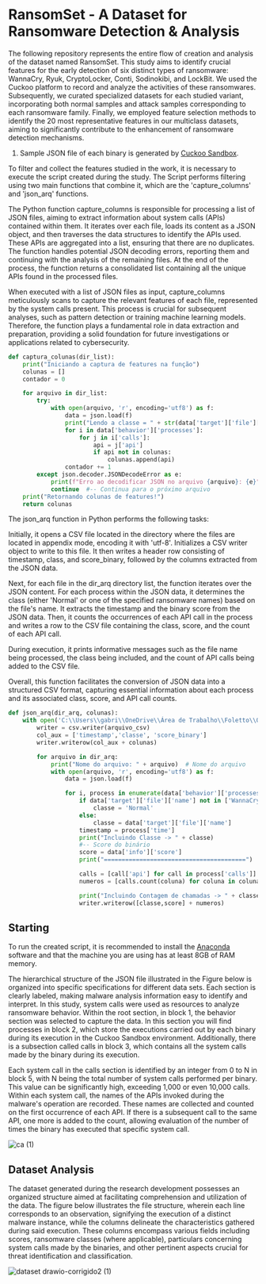 # RansomSet - A Dataset for Ransomware Detection & Analysis


The following repository represents the entire flow of creation and analysis of the dataset named RansomSet. This study aims to identify crucial features for the early detection of six distinct types of ransomware: WannaCry, Ryuk, CryptoLocker, Conti, Sodinokibi, and LockBit. We used the Cuckoo platform to record and analyze the activities of these ransomwares. Subsequently, we curated specialized datasets for each studied variant, incorporating both normal samples and attack samples corresponding to each ransomware family. Finally, we employed feature selection methods to identify the 20 most representative features in our multiclass datasets, aiming to significantly contribute to the enhancement of ransomware detection mechanisms.

1. Sample JSON file of each binary is generated by [Cuckoo Sandbox](https://cuckoosandbox.org).

To filter and collect the features studied in the work, it is necessary to execute the script created during the study. The Script performs filtering using two main functions that combine it, which are the 'capture_columns' and 'json_arq' functions.

The Python function capture_columns is responsible for processing a list of JSON files, aiming to extract information about system calls (APIs) contained within them. It iterates over each file, loads its content as a JSON object, and then traverses the data structures to identify the APIs used. These APIs are aggregated into a list, ensuring that there are no duplicates. The function handles potential JSON decoding errors, reporting them and continuing with the analysis of the remaining files. At the end of the process, the function returns a consolidated list containing all the unique APIs found in the processed files.

When executed with a list of JSON files as input, capture_columns meticulously scans to capture the relevant features of each file, represented by the system calls present. This process is crucial for subsequent analyses, such as pattern detection or training machine learning models. Therefore, the function plays a fundamental role in data extraction and preparation, providing a solid foundation for future investigations or applications related to cybersecurity.

```py
def captura_colunas(dir_list):
    print("Iniciando a captura de features na função")
    colunas = []
    contador = 0

    for arquivo in dir_list:
        try:
            with open(arquivo, 'r', encoding='utf8') as f:
                data = json.load(f)
                print("Lendo a classe = " + str(data['target']['file']['name']) + " Contador = " + str(contador) + " do arquivo => " + arquivo)
                for i in data['behavior']['processes']:
                    for j in i['calls']:
                        api = j['api']
                        if api not in colunas:
                            colunas.append(api)
                contador += 1
        except json.decoder.JSONDecodeError as e:
            print(f"Erro ao decodificar JSON no arquivo {arquivo}: {e}")
            continue  #-- Continua para o próximo arquivo
    print("Retornando colunas de features!")
    return colunas

```
The json_arq function in Python performs the following tasks:

Initially, it opens a CSV file located in the directory where the files are located in appendix mode, encoding it with 'utf-8'. Initializes a CSV writer object to write to this file. It then writes a header row consisting of timestamp, class, and score_binary, followed by the columns extracted from the JSON data.

Next, for each file in the dir_arq directory list, the function iterates over the JSON content. For each process within the JSON data, it determines the class (either 'Normal' or one of the specified ransomware names) based on the file's name. It extracts the timestamp and the binary score from the JSON data. Then, it counts the occurrences of each API call in the process and writes a row to the CSV file containing the class, score, and the count of each API call.

During execution, it prints informative messages such as the file name being processed, the class being included, and the count of API calls being added to the CSV file.

Overall, this function facilitates the conversion of JSON data into a structured CSV format, capturing essential information about each process and its associated class, score, and API call counts.


```py
def json_arq(dir_arq, colunas):
    with open('C:\\Users\\gabri\\OneDrive\\Área de Trabalho\\Foletto\\QuasarRAT\\Dataset_QuasarRAT.csv', 'a', newline='', encoding='utf-8') as arquivo_csv:
        writer = csv.writer(arquivo_csv)
        col_aux = ['timestamp','classe', 'score_binary']
        writer.writerow(col_aux + colunas)

        for arquivo in dir_arq:
            print("Nome do arquivo: " + arquivo)  # Nome do arquivo
            with open(arquivo, 'r', encoding='utf8') as f:
                data = json.load(f)

                for i, process in enumerate(data['behavior']['processes']):
                    if data['target']['file']['name'] not in ['WannaCry', 'Ryuk', 'LockBit', 'Conti', 'Sodinikibi','CryptoLocker']:
                        classe = 'Normal'
                    else:
                        classe = data['target']['file']['name']
                    timestamp = process['time']
                    print("Incluindo Classe -> " + classe)
                    #-- Score do binário
                    score = data['info']['score']
                    print("========================================")

                    calls = [call['api'] for call in process['calls']]
                    numeros = [calls.count(coluna) for coluna in colunas]

                    print("Incluindo Contagem de chamadas -> " + classe)
                    writer.writerow([classe,score] + numeros)
```

## Starting 

To run the created script, it is recommended to install the [Anaconda](https://www.anaconda.com/products/distribution) software and that the machine you are using has at least 8GB of RAM memory.

The hierarchical structure of the JSON file illustrated in the Figure below is organized into specific specifications for different data sets. Each section is clearly labeled, making malware analysis information easy to identify and interpret. In this study, system calls were used as resources to analyze ransomware behavior. Within the root section, in block 1, the behavior section was selected to capture the data. In this section you will find processes in block 2, which store the executions carried out by each binary during its execution in the Cuckoo Sandbox environment. Additionally, there is a subsection called calls in block 3, which contains all the system calls made by the binary during its execution.

Each system call in the calls section is identified by an integer from 0 to N in block 5, with N being the total number of system calls performed per binary. This value can be significantly high, exceeding 1,000 or even 10,000 calls. Within each system call, the names of the APIs invoked during the malware's operation are recorded. These names are collected and counted on the first occurrence of each API. If there is a subsequent call to the same API, one more is added to the count, allowing evaluation of the number of times the binary has executed that specific system call.

![ca (1)](https://github.com/gabrielolivs/RansomSet/assets/51774020/90bc0c01-727f-4842-8608-5250cedd0a36)

## Dataset Analysis

The dataset generated during the research development possesses an organized structure aimed at facilitating comprehension and utilization of the data. The figure below illustrates the file structure, wherein each line corresponds to an observation, signifying the execution of a distinct malware instance, while the columns delineate the characteristics gathered during said execution. These columns encompass various fields including scores, ransomware classes (where applicable), particulars concerning system calls made by the binaries, and other pertinent aspects crucial for threat identification and classification.

![dataset drawio-corrigido2 (1)](https://github.com/gabrielolivs/RansomSet/assets/51774020/12a47532-d6f9-448b-b4cd-144b0298349d)


